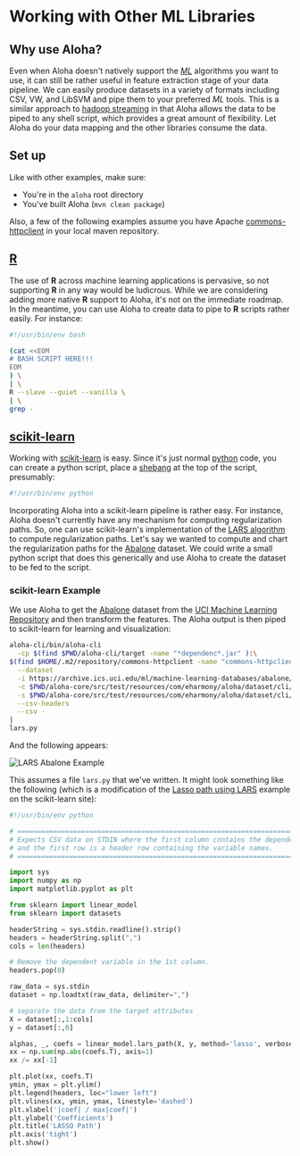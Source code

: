 # Working with Other ML Libraries

## Why use Aloha?

Even when Aloha doesn't natively support the [*ML*](https://en.wikipedia.org/wiki/Machine_learning) algorithms you 
want to use, it can still be rather useful in feature extraction stage of your data pipeline.  We can easily produce 
datasets in a variety of formats including CSV, VW, and LibSVM and pipe them to your preferred *ML* tools.  This is a
similar approach to [hadoop streaming](http://hadoop.apache.org/docs/r1.2.1/streaming.html) in that Aloha allows the 
data to be piped to any shell script, which provides a great amount of flexibility.  Let Aloha do your data mapping
and the other libraries consume the data.

## Set up

Like with other examples, make sure:

* You're in the `aloha` root directory
* You've built Aloha (`mvn clean package`)

Also, a few of the following examples assume you have Apache 
[commons-httpclient](http://mvnrepository.com/artifact/commons-httpclient/commons-httpclient/3.1) in your local maven 
repository.

## [**R**](https://www.r-project.org)

The use of **R** across machine learning applications is pervasive, so not supporting **R** in any way would be 
ludicrous.  While we are considering adding more native **R** support to Aloha, it's not on the immediate roadmap.
In the meantime, you can use Aloha to create data to pipe to **R** scripts rather easily.  For instance: 

```bash
#!/usr/bin/env bash

(cat <<EOM
# BASH SCRIPT HERE!!!
EOM
) \
| \
R --slave --quiet --vanilla \
| \
grep -

```



## [scikit-learn](http://scikit-learn.org/stable/)

Working with [scikit-learn](http://scikit-learn.org/stable/) is easy.  Since it's just normal 
[python](https://www.python.org) code, you can create a python script, place a 
[shebang](https://en.wikipedia.org/wiki/Shebang_\(Unix\)) at the top of the script, presumably: 

```bash
#!/usr/bin/env python
```

Incorporating Aloha into a scikit-learn pipeline is rather easy.  For instance, Aloha doesn't currently have any 
mechanism for computing regularization paths.  So, one can use scikit-learn's implementation of the 
[LARS algorithm](https://en.wikipedia.org/wiki/Least-angle_regression) to compute regularization paths. Let's say
we wanted to compute and chart the regularization paths for the [Abalone](https://archive.ics.uci.edu/ml/datasets/Abalone) dataset. 
We could write a small python script that does this generically and use Aloha to create the dataset to be fed to 
the script.  

### scikit-learn Example

We use Aloha to get the [Abalone](https://archive.ics.uci.edu/ml/datasets/Abalone) dataset from the 
[UCI Machine Learning Repository](https://archive.ics.uci.edu/ml/) and then transform the features.  The Aloha output 
is then piped to scikit-learn for learning and visualization:

```bash
aloha-cli/bin/aloha-cli                                                                   \
  -cp $(find $PWD/aloha-cli/target -name "*dependenc*.jar" ):\
$(find $HOME/.m2/repository/commons-httpclient -name "commons-httpclient-*.jar")          \
  --dataset                                                                               \
  -i https://archive.ics.uci.edu/ml/machine-learning-databases/abalone/abalone.data       \
  -c $PWD/aloha-core/src/test/resources/com/eharmony/aloha/dataset/cli/abalone_types.json \
  -s $PWD/aloha-core/src/test/resources/com/eharmony/aloha/dataset/cli/abalone_spec.json  \
  --csv-headers                                                                           \
  --csv -                                                                                 \
|                                                                                         \
lars.py
```

And the following appears: 

![LARS Abalone Example](images/lars.png)

This assumes a file `lars.py` that we've written.  It might look something like the following (which is a modification
of the [Lasso path using LARS](http://scikit-learn.org/stable/auto_examples/linear_model/plot_lasso_lars.html) example
on the scikit-learn site): 

```python
#!/usr/bin/env python

# ================================================================================
# Expects CSV data on STDIN where the first column contains the dependent variable 
# and the first row is a header row containing the variable names.
# ================================================================================

import sys
import numpy as np
import matplotlib.pyplot as plt

from sklearn import linear_model
from sklearn import datasets

headerString = sys.stdin.readline().strip()
headers = headerString.split(",")
cols = len(headers)

# Remove the dependent variable in the 1st column.
headers.pop(0)

raw_data = sys.stdin
dataset = np.loadtxt(raw_data, delimiter=",")

# separate the data from the target attributes
X = dataset[:,1:cols]
y = dataset[:,0]

alphas, _, coefs = linear_model.lars_path(X, y, method='lasso', verbose=True)
xx = np.sum(np.abs(coefs.T), axis=1)
xx /= xx[-1]

plt.plot(xx, coefs.T)
ymin, ymax = plt.ylim()
plt.legend(headers, loc="lower left")
plt.vlines(xx, ymin, ymax, linestyle='dashed')
plt.xlabel('|coef| / max|coef|')
plt.ylabel('Coefficients')
plt.title('LASSO Path')
plt.axis('tight')
plt.show()
```
